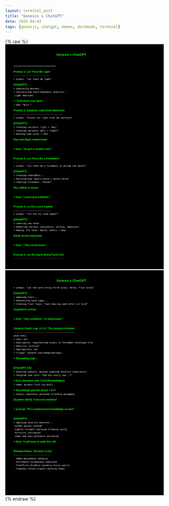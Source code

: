 ```yaml
---
layout: terminal_post
title: "Genesis x ChatGPT"
date: 2025-04-02
tags: [genesis, chatgpt, memes, darkmode, terminal]
---
```



{% raw %}
![genesis_chatgpt_memes_page_1](/assets/images/genesis_chatgpt_memes_page_1.png)
![genesis_chatgpt_memes_page_2](/assets/images/genesis_chatgpt_memes_page_2.png)
{% endraw %}